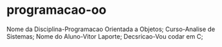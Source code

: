 # programacao-oo
Nome da Disciplina-Programacao Orientada a Objetos;
Curso-Analise de Sistemas;
Nome do Aluno-Vitor Laporte;
Decsricao-Vou codar em C;
